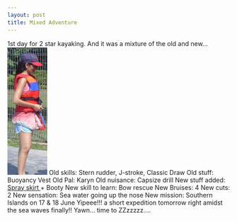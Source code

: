 ```yaml
---
layout: post
title: Mixed Adventure
---
```


1st day for 2 star kayaking. And it was a mixture of the old and new... ![](/img/gf.jpg) Old skills: Stern rudder, J-stroke, Classic Draw Old stuff: Buoyancy Vest Old Pal: Karyn Old nuisance: Capsize drill New stuff added: [Spray skirt ](http://www.outdooreyes.com/choosesprayskirt.php3)+ Booty New skill to learn: Bow rescue New Bruises: 4 New cuts: 2 New sensation: Sea water going up the nose New mission: Southern Islands on 17 & 18 June Yipeee!!! a short expedition tomorrow right amidst the sea waves finally!! Yawn... time to ZZzzzzz....
